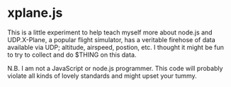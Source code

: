xplane.js
=========

This is a little experiment to help teach myself more about node.js and UDP.X-Plane, a popular flight simulator, has a veritable firehose of data available via UDP; altitude, airspeed, postion, etc. I thought it might be fun to try to collect and do $THING on this data.

N.B. I am not a JavaScript or node.js programmer. This code will probably violate all kinds of lovely standards and might upset your tummy.
